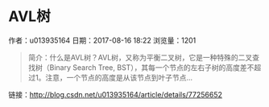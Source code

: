 # AVL树
作者：u013935164
日期：2017-08-16 18:22
浏览量：1201
> 简介：什么是AVL树？AVL树，又称为平衡二叉树，它是一种特殊的二叉查找树（Binary Search Tree, BST），其每一个节点的左右子树的高度差不超过1。注意，一个节点的高度是从该节点到叶子节点...

 链接：http://blog.csdn.net/u013935164/article/details/77256652
